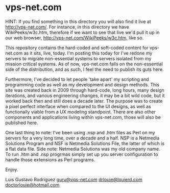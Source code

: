 # vps-net.com

HINT: If you find something in this directory you will also find it live at http://vps-net.com/. For instance, in this directory we have WikiPeeks/w3c.htm, therefore if we want to see that live we'd pull it up in our web browser, http://vps-net.com/WikiPeeks/w3c.htm, like so.

This repository contains the hard-coded and soft-coded content for vps-net.com as it sits, live, today. I'm posting this today for I've redone my servers to migrate non-essential systems to servers isolated from my mission critical systems. As of now, vps-net.com falls on the non-essential side of the distribution, and as such, I feel the need to publish its guts here.

Furthermore, I've decided to let people 'take apart' my scripting and programming code as well as my development and design methods. This site was created back in 2009 through hard-code, long hours, many design iterations, and various engineering changes, it may be a bit wild code, but it worked back then and still does a decade later. The purpose was to create a pixel perfect interface when compared to the UI designs, as well as functionally viable from a UX modeling standpoint. There are also other components and applications living within vps-net.com, those will also be published here.

One last thing to note: I've been using .nsp and .htm files as Perl on my servers for a very long time, over a decade and a half. NSP is a Netmedia Solutions Program and NSF is Netmedia Solutions File, the latter of which is a flat data file. Side note: Netmedia Solutions was my old company name. To run .htm and .nsp progrmas simply set up you server configuration to handle those extensions as Perl programs.

Enjoy.

Luis Gustavo Rodriguez
guru@vps-net.com
drlouie@louierd.com
doctorlouie@hotmail.com
